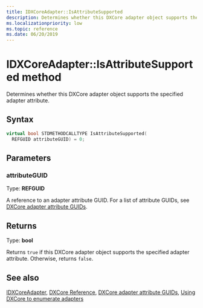 ```yaml
---
title: IDXCoreAdapter::IsAttributeSupported
description: Determines whether this DXCore adapter object supports the specified adapter attribute.
ms.localizationpriority: low
ms.topic: reference
ms.date: 06/20/2019
---
```


# IDXCoreAdapter::IsAttributeSupported method

Determines whether this DXCore adapter object supports the specified adapter attribute.

## Syntax

```cpp
virtual bool STDMETHODCALLTYPE IsAttributeSupported( 
  REFGUID attributeGUID) = 0;
```

## Parameters

### attributeGUID

Type: **REFGUID**

A reference to an adapter attribute GUID. For a list of attribute GUIDs, see [DXCore adapter attribute GUIDs](/windows/win32/dxcore/dxcore-adapter-attribute-guids).

## Returns

Type: **bool**

Returns `true` if this DXCore adapter object supports the specified adapter attribute. Otherwise, returns `false`.

## See also

[IDXCoreAdapter](/windows/win32/dxcore/dxcore_interface/nn-dxcore_interface-idxcoreadapter), [DXCore Reference](/windows/win32/dxcore/dxcore-reference), [DXCore adapter attribute GUIDs](/windows/win32/dxcore/dxcore-adapter-attribute-guids), [Using DXCore to enumerate adapters](/windows/win32/dxcore/dxcore-enum-adapters)
